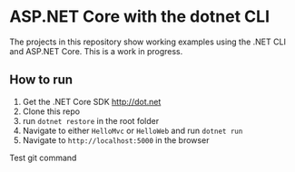 # ASP.NET Core with the dotnet CLI

The projects in this repository show working examples using the .NET CLI and ASP.NET Core. This is a work in progress.


## How to run

1. Get the .NET Core SDK http://dot.net
2. Clone this repo
3. run `dotnet restore` in the root folder
4. Navigate to either `HelloMvc` or `HelloWeb` and run `dotnet run`
5. Navigate to `http://localhost:5000` in the browser

Test git command
